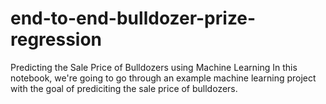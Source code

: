 # end-to-end-bulldozer-prize-regression
Predicting the Sale Price of Bulldozers using Machine Learning
In this notebook, we're going to go through an example machine learning project with the goal of prediciting the sale price of bulldozers.
